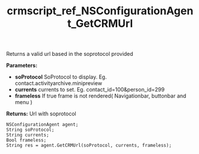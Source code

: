 ﻿---
title: crmscript_ref_NSConfigurationAgent_GetCRMUrl
description: String GetCRMUrl(String soProtocol, String currents, Bool frameless)
intellisense: NSConfigurationAgent.GetCRMUrl
keywords: NSConfigurationAgent,GetCRMUrl
so.topic: reference
---

Returns a valid url based in the soprotocol provided

**Parameters:**
 - **soProtocol** SoProtocol to display. Eg. contact.activityarchive.minipreview
 - **currents** currents to set. Eg. contact_id=100&person_id=299
 - **frameless** If true frame is not rendered( Navigationbar, buttonbar and menu )

**Returns:** Url with soprotocol

```crmscript
NSConfigurationAgent agent;
String soProtocol;
String currents;
Bool frameless;
String res = agent.GetCRMUrl(soProtocol, currents, frameless);
```

